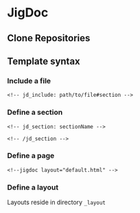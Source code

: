 # JigDoc


## Clone Repositories


## Template syntax

### Include a file

```
<!-- jd_include: path/to/file#section -->
```

### Define a section

<!-- jdsection: section -->


```
<!-- jd_section: sectionName -->

<!-- /jd_section -->
```


### Define a page

```
<!--jigdoc layout="default.html" -->
```

### Define a layout

Layouts reside in directory `_layout`
